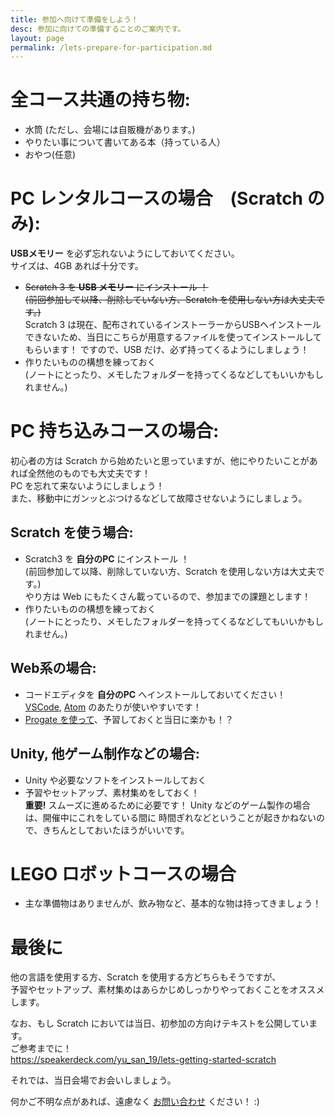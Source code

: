 ```yaml
---
title: 参加へ向けて準備をしよう！
desc: 参加に向けての準備することのご案内です。
layout: page
permalink: /lets-prepare-for-participation.md
---
```


# 全コース共通の持ち物:
- 水筒 (ただし、会場には自販機があります。)
- やりたい事について書いてある本（持っている人）
- おやつ(任意)


# PC レンタルコースの場合　(Scratch のみ):
**USBメモリー** を必ず忘れないようにしておいてください。  
サイズは、4GB あれば十分です。

- ~~Scratch 3 を **USB メモリー** にインストール ！~~  
  ~~(前回参加して以降、削除していない方、Scratch を使用しない方は大丈夫です。)~~  
  Scratch 3 は現在、配布されているインストーラーからUSBへインストールできないため、当日にこちらが用意するファイルを使ってインストールしてもらいます！
  ですので、USB だけ、必ず持ってくるようにしましょう！
- 作りたいものの構想を練っておく  
  (ノートにとったり、メモしたフォルダーを持ってくるなどしてもいいかもしれません。)


# PC 持ち込みコースの場合:
初心者の方は Scratch から始めたいと思っていますが、他にやりたいことがあれば全然他のものでも大丈夫です！  
PC を忘れて来ないようにしましょう！  
また、移動中にガンッとぶつけるなどして故障させないようにしましょう。


## Scratch を使う場合:
- Scratch3 を **自分のPC** にインストール ！  
  (前回参加して以降、削除していない方、Scratch を使用しない方は大丈夫です。)  
  やり方は Web にもたくさん載っているので、参加までの課題とします！  
- 作りたいものの構想を練っておく  
  (ノートにとったり、メモしたフォルダーを持ってくるなどしてもいいかもしれません。)

## Web系の場合:
- コードエディタを **自分のPC** へインストールしておいてください！  
  [VSCode](https://code.visualstudio.com/), [Atom](https://atom.io/) のあたりが使いやすいです！
- [Progate を使って](/about-progate)、予習しておくと当日に楽かも！？

## Unity, 他ゲーム制作などの場合:
- Unity や必要なソフトをインストールしておく
- 予習やセットアップ、素材集めをしておく！  
  **重要!** スムーズに進めるために必要です！
  Unity などのゲーム製作の場合は、開催中にこれをしている間に
  時間ぎれなどということが起きかねないので、きちんとしておいたほうがいいです。


# LEGO ロボットコースの場合
- 主な準備物はありませんが、飲み物など、基本的な物は持ってきましょう！

# 最後に
他の言語を使用する方、Scratch を使用する方どちらもそうですが、  
予習やセットアップ、素材集めはあらかじめしっかりやっておくことをオススメします。

なお、もし Scratch においては当日、初参加の方向けテキストを公開しています。  
ご参考までに！  
<https://speakerdeck.com/yu_san_19/lets-getting-started-scratch>

それでは、当日会場でお会いしましょう。

何かご不明な点があれば、遠慮なく [お問い合わせ](/#contact) ください！ :)
